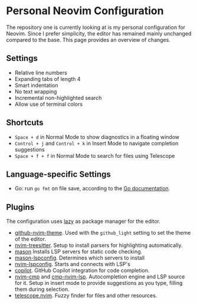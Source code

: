 # Personal Neovim Configuration

The repository one is currently looking at is my personal configuration for Neovim.
Since I prefer simplicity, the editor has remained mainly unchanged compared to the base.
This page provides an overview of changes.


## Settings

- Relative line numbers
- Expanding tabs of length 4
- Smart indentation
- No text wrapping
- Incremental non-highlighted search
- Allow use of terminal colors


## Shortcuts

- `Space + d` in Normal Mode to show diagnostics in a floating window
- `Control + j` and `Control + k` in Insert Mode to navigate completion suggestions
- `Space + f + f` in Normal Mode to search for files using Telescope


## Language-specific Settings

- Go: run `go fmt` on file save, according to the [Go documentation](https://go.dev/gopls/editor/vim).


## Plugins

The configuration uses [lazy](https://github.com/folke/lazy.nvim) as package manager for the editor.

- [github-nvim-theme](https://github.com/projekt0n/github-nvim-theme).
  Used with the `github_light` setting to set the theme of the editor.
- [nvim-treesitter](https://github.com/nvim-treesitter/nvim-treesitter).
  Setup to install parsers for highlighting automatically.
- [mason](https://github.com/mason-org/mason.nvim)
  Installs LSP servers for static code checking.
- [mason-lspconfig](https://github.com/mason-org/mason-lspconfig.nvim).
  Determines which servers to install
- [nvim-lspconfig](https://github.com/neovim/nvim-lspconfig).
  Starts and connects with LSP's
- [copilot](https://github.com/github/copilot.vim).
  GitHub Copilot integration for code completion.
- [nvim-cmp](https://github.com/hrsh7th/nvim-cmp) and [cmp-nvim-lsp](https://github.com/hrsh7th/cmp-nvim-lsp).
  Autocompletion engine and LSP source for it.
  Setup in insert mode to provide suggestions as you type, filling them during selection.
- [telescope.nvim](https://github.com/nvim-telescope/telescope.nvim).
  Fuzzy finder for files and other resources.
